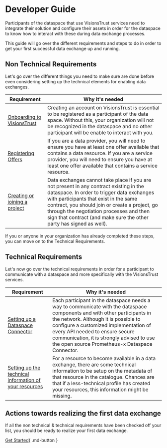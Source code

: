 # Developer Guide

Participants of the dataspace that use VisionsTrust services need to integrate their solution and configure their assets in order for the dataspace to know how to interact with these during data exchange processes. 

This guide will go over the different requirements and steps to do in order to get your first successful data exchange up and running.

## Non Technical Requirements

Let's go over the different things you need to make sure are done before even considering setting up the technical elements for enabling data exchanges.

| Requirement | Why it's needed |
| --- | --- |
| [Onboarding to VisionsTrust](../application/onboarding.md) | Creating an account on VisionsTrust is essential to be registered as a participant of the data space. Without this, your organization will not be recognized in the dataspace and no other participant will be enable to interact with you. |
| [Registering Offers](../application/registering-resources/overview.md) | If you are a data provider, you will need to ensure you have at least one offer available that contains a data resource. If you are a service provider, you will need to ensure you have at least one offer available that contains a service resource. |
| [Creating or joining a project](../application/negotiation/project-negotiation.md) | Data exchanges cannot take place if you are not present in any contract existing in the dataspace. In order to trigger data exchanges with participants that exist in the same contract, you should join or create a project, go through the negotiation processes and then sign that contract (and make sure the other party has signed as well). |

If you or anyone in your organization has already completed these steps, you can move on to the Technical Requirements.

## Technical Requirements

Let's now go over the technical requirements in order for a participant to communicate with a dataspace and more specifically with the VisionsTrust services.

| Requirement | Why it's needed |
| --- | --- |
| [Setting up a Dataspace Connector](./setting-up-a-connector.md) | Each participant in the dataspace needs a way to communicate with the dataspace components and with other participants in the network. Although it is possible to configure a customized implementation of every API needed to ensure secure communication, it is strongly advised to use the open source Prometheus-x Dataspace Connector. |
| [Setting up the technical information of your resources](./setting-up-technical-resources.md) | For a resource to become available in a data exchange, there are some technical information to be setup on the metadata of that resource in the catalogue. Chances are that if a less-technical profile has created your resources, this information might be missing. |

## Actions towards realizing the first data exchange

If all the non technical & technical requirements have been checked off your list, you should be ready to realize your first data exchange.

[Get Started](https://github.com/Prometheus-X-association/dataspace-connector/blob/main/docs/RESOURCE_REPRESENTATION.md){ .md-button }